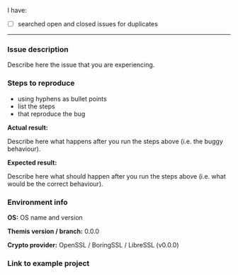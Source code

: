 <!-- 
This is a bug report template. By following the instructions below and filling out the sections with your information, you will help the developers to get all the necessary data to fix your issue.
You can also preview your report before submitting it. You may remove sections that aren't relevant to your particular case.

If you are looking for support, you can use our email instead:
dev@cossacklabs.com

Let's begin with a checklist: replace the empty checkboxes [ ] below with checked ones [x] accordingly 
-->

I have:

- [ ] searched open and closed issues for duplicates

----------------------------------------

### Issue description
Describe here the issue that you are experiencing.

### Steps to reproduce
- using hyphens as bullet points
- list the steps
- that reproduce the bug

**Actual result:** 

Describe here what happens after you run the steps above (i.e. the buggy behaviour).

**Expected result:** 

Describe here what should happen after you run the steps above (i.e. what would be the correct behaviour).

### Environment info
**OS:** OS name and version

**Themis version / branch:** 0.0.0

**Crypto provider:** OpenSSL / BoringSSL / LibreSSL (v0.0.0)

### Link to example project
<!-- If you can reproduce the problem, please attach the example project so we can investigate it -->

